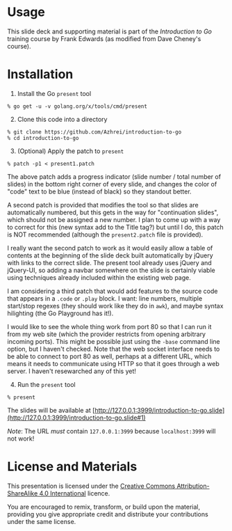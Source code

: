 # Usage

This slide deck and supporting material is part of the _Introduction to Go_ training course by Frank Edwards (as modified from Dave Cheney's course).

# Installation

1. Install the Go `present` tool
 ```
 % go get -u -v golang.org/x/tools/cmd/present
 ```

2. Clone this code into a directory
 ```
 % git clone https://github.com/Azhrei/introduction-to-go
 % cd introduction-to-go
 ```

3. (Optional) Apply the patch to `present`
 ```
 % patch -p1 < present1.patch
 ```

The above patch adds a progress indicator (slide number / total number
of slides) in the bottom right corner of every slide, and changes the
color of "code" text to be blue (instead of black) so they standout
better.

A second patch is provided that modifies the tool so that slides are
automatically numbered, but this gets in the way for "continuation
slides", which should not be assigned a new number.  I plan to come up
with a way to correct for this (new syntax add to the Title tag?) but
until I do, this patch is NOT recommended (although the `present2.patch`
file is provided).

I really want the second patch to work as it would easily allow a table
of contents at the beginning of the slide deck built automatically by
jQuery with links to the correct slide.  The present tool already uses
jQuery and jQuery-UI, so adding a navbar somewhere on the slide is
certainly viable using techniques already included within the existing
web page.

I am considering a third patch that would add features to the source
code that appears in a `.code` or `.play` block.  I want:  line numbers,
multiple start/stop regexes (they should work like they do in `awk`),
and maybe syntax hilighting (the Go Playground has it!).

I would like to see the whole thing work from port 80 so that I can
run it from my web site (which the provider restricts from opening
arbitrary incoming ports).  This might be possible just using the
`-base` command line option, but I haven't checked.  Note that the
web socket interface needs to be able to connect to port 80 as well,
perhaps at a different URL, which means it needs to communicate
using HTTP so that it goes through a web server.  I haven't resewarched
any of this yet!

4. Run the `present` tool
 ```
 % present
 ```

The slides will be available at [http://127.0.0.1:3999/introduction-to-go.slide](http://127.0.0.1:3999/introduction-to-go.slide#1)

_Note_: The URL *must* contain `127.0.0.1:3999` because `localhost:3999` will not work!

# License and Materials

This presentation is licensed under the [Creative Commons Attribution-ShareAlike 4.0 International](https://creativecommons.org/licenses/by-sa/4.0/) licence.

You are encouraged to remix, transform, or build upon the material, providing you give appropriate credit and distribute your contributions under the same license.
